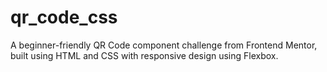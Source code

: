 # qr_code_css
A beginner-friendly QR Code component challenge from Frontend Mentor, built using HTML and CSS with responsive design using Flexbox.
